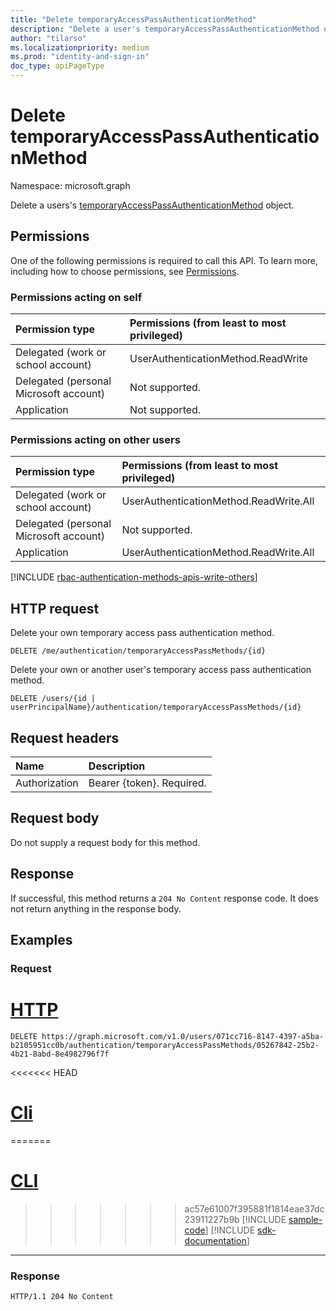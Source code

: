 ```yaml
---
title: "Delete temporaryAccessPassAuthenticationMethod"
description: "Delete a user's temporaryAccessPassAuthenticationMethod object."
author: "tilarso"
ms.localizationpriority: medium
ms.prod: "identity-and-sign-in"
doc_type: apiPageType
---
```


# Delete temporaryAccessPassAuthenticationMethod
Namespace: microsoft.graph

Delete a users's [temporaryAccessPassAuthenticationMethod](../resources/temporaryaccesspassauthenticationmethod.md) object.

## Permissions
One of the following permissions is required to call this API. To learn more, including how to choose permissions, see [Permissions](/graph/permissions-reference).

### Permissions acting on self

|Permission type      | Permissions (from least to most privileged)              |
|:---------------------------------------|:-------------------------|
| Delegated (work or school account)     | UserAuthenticationMethod.ReadWrite |
| Delegated (personal Microsoft account) | Not supported. |
| Application                            | Not supported. |

### Permissions acting on other users

|Permission type      | Permissions (from least to most privileged)              |
|:---------------------------------------|:-------------------------|
| Delegated (work or school account)     | UserAuthenticationMethod.ReadWrite.All |
| Delegated (personal Microsoft account) | Not supported. |
| Application                            | UserAuthenticationMethod.ReadWrite.All |

[!INCLUDE [rbac-authentication-methods-apis-write-others](../includes/rbac-for-apis/rbac-authentication-methods-apis-write-others.md)]

## HTTP request

Delete your own temporary access pass authentication method.
<!-- { "blockType": "ignored" } -->
``` http
DELETE /me/authentication/temporaryAccessPassMethods/{id}
```

Delete your own or another user's temporary access pass authentication method.
<!-- { "blockType": "ignored" } -->
``` http
DELETE /users/{id | userPrincipalName}/authentication/temporaryAccessPassMethods/{id}
```

## Request headers
|Name|Description|
|:---|:---|
|Authorization|Bearer {token}. Required.|

## Request body
Do not supply a request body for this method.

## Response

If successful, this method returns a `204 No Content` response code. It does not return anything in the response body.

## Examples

### Request

# [HTTP](#tab/http)
<!-- {
  "blockType": "request",
  "name": "delete_temporaryAccessPassAuthenticationMethod"
}
-->
```msgraph-interactive
DELETE https://graph.microsoft.com/v1.0/users/071cc716-8147-4397-a5ba-b2105951cc0b/authentication/temporaryAccessPassMethods/05267842-25b2-4b21-8abd-8e4982796f7f
```

<<<<<<< HEAD
# [Cli](#tab/cli)
=======
# [CLI](#tab/cli)
>>>>>>> ac57e61007f395881f1814eae37dc23911227b9b
[!INCLUDE [sample-code](../includes/snippets/cli/delete-temporaryaccesspassauthenticationmethod-cli-snippets.md)]
[!INCLUDE [sdk-documentation](../includes/snippets/snippets-sdk-documentation-link.md)]

---

### Response

<!-- {
  "blockType": "response",
  "truncated": true
}
-->

``` http
HTTP/1.1 204 No Content
```
